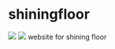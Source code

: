 # shiningfloor
<a href="https://codeclimate.com/github/ankitsilaich/shiningfloor"><img src="https://codeclimate.com/github/ankitsilaich/shiningfloor/badges/gpa.svg" /></a>
 <a href="https://codeclimate.com/github/ankitsilaich/shiningfloor/coverage"><img src="https://codeclimate.com/github/ankitsilaich/shiningfloor/badges/coverage.svg" /></a>
website for shining floor
